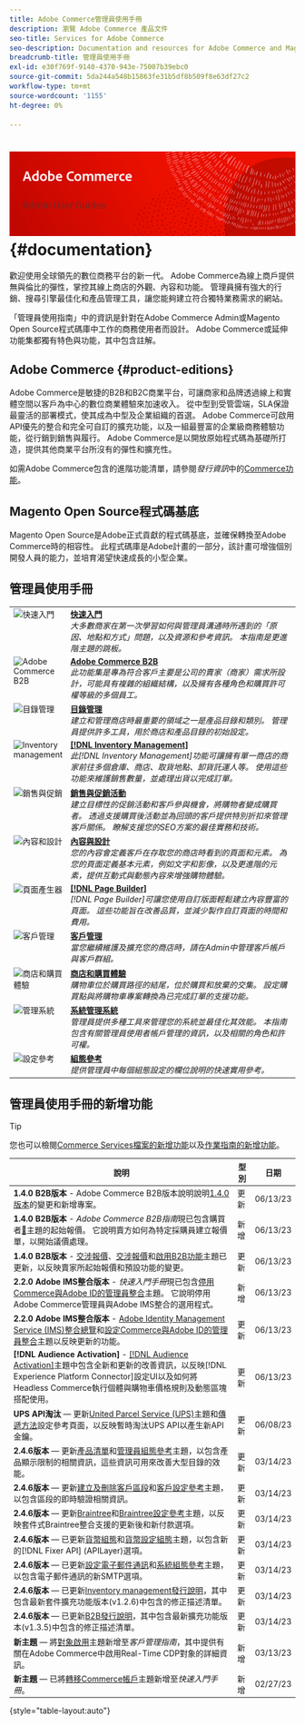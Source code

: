 ```yaml
---
title: Adobe Commerce管理員使用手冊
description: 瀏覽 Adobe Commerce 產品文件
seo-title: Services for Adobe Commerce
seo-description: Documentation and resources for Adobe Commerce and Magento Open Source users working in the Admin.
breadcrumb-title: 管理員使用手冊
exl-id: e30f769f-9140-4370-943e-75007b39ebc0
source-git-commit: 5da244a548b15863fe31b5df8b509f8e63df27c2
workflow-type: tm+mt
source-wordcount: '1155'
ht-degree: 0%

---
```


# &#x200B;<!-- use banner as heading -->![管理檔案](./assets/banner-user-home.png) {#documentation}

歡迎使用全球領先的數位商務平台的新一代。 Adobe Commerce為線上商戶提供無與倫比的彈性，掌控其線上商店的外觀、內容和功能。 管理員擁有強大的行銷、搜尋引擎最佳化和產品管理工具，讓您能夠建立符合獨特業務需求的網站。

「管理員使用指南」中的資訊是針對在Adobe Commerce Admin或Magento Open Source程式碼庫中工作的商務使用者而設計。 Adobe Commerce或延伸功能集都獨有特色與功能，其中包含註解。

## Adobe Commerce {#product-editions}

Adobe Commerce是敏捷的B2B和B2C商業平台，可讓商家和品牌透過線上和實體空間以客戶為中心的數位商業體驗來加速收入。 從中型到受管雲端，SLA保證最靈活的部署模式，使其成為中型及企業組織的首選。 Adobe Commerce可啟用API優先的整合和完全可自訂的擴充功能，以及一組最豐富的企業級商務體驗功能，從行銷到銷售與履行。 Adobe Commerce是以開放原始程式碼為基礎所打造，提供其他商業平台所沒有的彈性和擴充性。

如需Adobe Commerce包含的進階功能清單，請參閱&#x200B;_發行資訊_&#x200B;中的[Commerce功能](https://experienceleague.adobe.com/docs/commerce-operations/release/features.html?lang=zh-Hant)。

## Magento Open Source程式碼基底

Magento Open Source是Adobe正式貢獻的程式碼基底，並確保轉換至Adobe Commerce時的相容性。 此程式碼庫是Adobe計畫的一部分，該計畫可增強個別開發人員的能力，並培育渴望快速成長的小型企業。

## 管理員使用手冊

<table>
<tr>
   <td valign="top" width="60px">
       <img alt="快速入門" src="./assets/icon-lightbulb.svg" width="40" height="40" /></td>
   <td valign="top">
   <a href="https://experienceleague.adobe.com/docs/commerce-admin/start/guide-overview.html?lang=zh-Hant"><strong>快速入門</strong></a>
    <div>
    <em>大多數商家在第一次學習如何與管理員溝通時所遇到的「原因、地點和方式」問題，以及資源和參考資訊。 本指南是更進階主題的跳板。</em>
    <br> </div>
  </td>
  </tr>
<tr>
  <td valign="top">
      <img alt="Adobe Commerce B2B" src="./assets/icon-building.svg" width="40" height="40"/></td>
   <td valign="top"><a href="https://experienceleague.adobe.com/docs/commerce-admin/b2b/guide-overview.html?lang=zh-Hant"><strong>Adobe Commerce B2B</strong></a>
    <div><em>此功能集是專為符合客戶主要是公司的賣家（商家）需求所設計，可能具有複雜的組織結構，以及擁有各種角色和購買許可權等級的多個員工。</em>
    <br></div>
  </td>
</tr>
<tr>
  <td valign="top">
    <img alt="目錄管理" src="./assets/icon-shop.svg" width="40" height="40"/></td>
   <td valign="top"><a href="https://experienceleague.adobe.com/docs/commerce-admin/catalog/guide-overview.html?lang=zh-Hant"><strong>目錄管理</strong></a>
    <div><em>建立和管理商店時最重要的領域之一是產品目錄和類別。 管理員提供許多工具，用於商店和產品目錄的初始設定。</em>
    <br></div>
  </td>
    </tr>
<tr>
    <td valign="top">
       <img alt="Inventory management" src="./assets/icon-transfer.svg" width="40" height="40"/></td>
   <td valign="top"><a href="https://experienceleague.adobe.com/docs/commerce-admin/inventory/guide-overview.html?lang=zh-Hant"> <strong>[!DNL Inventory Management]</strong></a>
    <div><em>此[!DNL Inventory Management]功能可讓擁有單一商店的商家前往多個倉庫、商店、取貨地點、卸貨託運人等。 使用這些功能來維護銷售數量，並處理出貨以完成訂單。</em></div>
  </td>
</tr>
<tr>
    <td valign="top">
       <img alt="銷售與促銷" src="./assets/icon-labels.svg" width="40" height="40"/></td>
   <td valign="top"><a href="https://experienceleague.adobe.com/docs/commerce-admin/marketing/guide-overview.html?lang=zh-Hant"> <strong>銷售與促銷活動</strong></a>
    <div><em>建立目標性的促銷活動和客戶參與機會，將購物者變成購買者。 透過支援購買後活動並為回頭的客戶提供特別折扣來管理客戶關係。 瞭解支援您的SEO方案的最佳實務和技術。</em></div>
  </td>
</tr>
<tr>
    <td valign="top">
       <img alt="內容和設計" src="./assets/icon-color-wheel.svg" width="40" height="40"/></td>
   <td valign="top"><a href="https://experienceleague.adobe.com/docs/commerce-admin/content-design/guide-overview.html?lang=zh-Hant"> <strong>內容與設計</strong></a>
    <div><em>您的內容會定義客戶在存取您的商店時看到的頁面和元素。 為您的頁面定義基本元素，例如文字和影像，以及更進階的元素，提供互動式與動態內容來增強購物體驗。</em></div>
  </td>
</tr>
<tr>
    <td valign="top">
       <img alt="頁面產生器" src="./assets/icon-web-pages.svg" width="40" height="40"/></td>
   <td valign="top"><a href="https://experienceleague.adobe.com/docs/commerce-admin/page-builder/guide-overview.html?lang=zh-Hant"> <strong>[!DNL Page Builder]</strong></a>
    <div><em>[!DNL Page Builder]可讓您使用自訂版面輕鬆建立內容豐富的頁面。 這些功能旨在改善品質，並減少製作自訂頁面的時間和費用。</em></div>
  </td>
</tr>
<tr>
    <td valign="top">
       <img alt="客戶管理" src="./assets/icon-demographic.svg" width="40" height="40"/></td>
   <td valign="top"><a href="https://experienceleague.adobe.com/docs/commerce-admin/customers/guide-overview.html?lang=zh-Hant"> <strong>客戶管理</strong></a>
    <div><em>當您繼續維護及擴充您的商店時，請在Admin中管理客戶帳戶與客戶群組。</em></div>
  </td>
</tr>
<tr>
    <td valign="top">
       <img alt="商店和購買體驗" src="./assets/icon-shopping-cart.svg" width="40" height="40"/></td>
   <td valign="top"><a href="https://experienceleague.adobe.com/docs/commerce-admin/stores-sales/guide-overview.html?lang=zh-Hant"> <strong>商店和購買體驗</strong></a>
    <div><em>購物車位於購買路徑的結尾，位於購買和放棄的交集。 設定購買點與將購物車專案轉換為已完成訂單的支援功能。</em></div>
  </td>
</tr>
<tr>
    <td valign="top">
       <img alt="管理系統" src="./assets/icon-globe-grid.svg" width="40" height="40"/></td>
   <td valign="top"><a href="https://experienceleague.adobe.com/docs/commerce-admin/systems/guide-overview.html?lang=zh-Hant"> <strong>系統管理系統</strong></a>
    <div><em>管理員提供多種工具來管理您的系統並最佳化其效能。 本指南包含有關管理員使用者帳戶管理的資訊，以及相關的角色和許可權。</em></div>
  </td>
</tr>
<tr>
    <td valign="top">
       <img alt="設定參考" src="./assets/icon-settings.svg" width="40" height="40"/></td>
   <td valign="top"><a href="https://experienceleague.adobe.com/docs/commerce-admin/config/guide-overview.html?lang=zh-Hant"> <strong>組態參考</strong></a>
    <div><em>提供管理員中每個組態設定的欄位說明的快速實用參考。</em></div>
  </td>
</tr>
</table>

## 管理員使用手冊的新增功能

>[!TIP]
>
>您也可以檢閱[Commerce Services檔案的新增功能](https://experienceleague.adobe.com/docs/commerce/user-guides/home.html?lang=zh-Hant#what%E2%80%99s-new)以及[作業指南的新增功能](https://experienceleague.adobe.com/docs/commerce-operations/operational-guides/home.html?lang=zh-Hant#what%E2%80%99s-new)。

| 說明 | 型別 | 日期 |
| ----------- | ---- | ---- |
| **1.4.0 B2B版本** - Adobe Commerce B2B版本說明說明[1.4.0版本](../b2b/release-notes.md#b2b-v140)的變更和新增專案。 | 更新 | 06/13/23 |
| **1.4.0 B2B版本** - _Adobe Commerce B2B指南_&#x200B;現已包含購買者[&#128279;](../b2b/sales-rep-initiates-quote.md)主題的起始報價。 它說明賣方如何為特定採購員建立報價單，以開始議價處理。 | 新增 | 06/13/23 |
| **1.4.0 B2B版本** - [交涉報價](../b2b/quote-price-negotiation.md)、[交涉報價](../b2b/quotes.md)和[啟用B2B功能](../b2b/enable-basic-features.md)主題已更新，以反映賣家所起始報價和預設功能的變更。 | 更新 | 06/13/23 |
| **2.2.0 Adobe IMS整合版本** - _快速入門手冊_&#x200B;現已包含[停用Commerce與Adobe ID的管理員整合](../getting-started/adobe-ims-disable.md)主題。 它說明停用Adobe Commerce管理員與Adobe IMS整合的選用程式。 | 新增 | 06/13/23 |
| **2.2.0 Adobe IMS整合版本** - [Adobe Identity Management Service (IMS)整合總覽](../getting-started/adobe-ims-integration-overview.md)和[設定Commerce與Adobe ID的管理員整合](../getting-started/adobe-ims-config.md)主題以反映更新的功能。 | 更新 | 06/13/23 |
| **[!DNL Audience Activation]** - [[!DNL Audience Activation]](../customers/audience-activation.md)主題中包含全新和更新的改善資訊，以反映[!DNL Experience Platform Connector]設定UI以及如何將Headless Commerce執行個體與購物車價格規則及動態區塊搭配使用。 | 更新 | 06/13/23 |
| **UPS API淘汰** — 更新[United Parcel Service (UPS)](../stores-purchase/ups.md)主題和[傳遞方法](../configuration-reference/sales/delivery-methods.md#ups)設定參考頁面，以反映暫時淘汰UPS API以產生新API金鑰。 | 更新 | 06/08/23 |
| **2.4.6版本** — 更新[產品清單](../catalog/products-list.md)和[管理員組態參考](../configuration-reference/advanced/admin.md)主題，以包含產品顯示限制的相關資訊，這些資訊可用來改善大型目錄的效能。 | 更新 | 03/14/23 |
| **2.4.6版本** — 更新[建立及刪除客戶區段](../customers/customer-segment-create.md)和[客戶設定參考](../configuration-reference/customers/customer-configuration.md)主題，以包含區段的即時驗證相關資訊。 | 更新 | 03/14/23 |
| **2.4.6版本** — 更新[Braintree](../stores-purchase/braintree.md)和[Braintree設定參考](../configuration-reference/sales/braintree.md)主題，以反映套件式Braintree整合支援的更新後和新付款選項。 | 更新 | 03/14/23 |
| **2.4.6版本** — 已更新[貨幣組態](../stores-purchase/currency-configuration.md)和[貨幣設定組態](../configuration-reference/general/currency-setup.md)主題，以包含新的[!DNL Fixer API] (APILayer)選項。 | 更新 | 03/14/23 |
| **2.4.6版本** — 已更新[設定電子郵件通訊](../systems/email-communications.md)和[系統組態參考](../configuration-reference/advanced/system.md#uicontrol-mail-sending-settings)主題，以包含電子郵件通訊的新SMTP選項。 | 更新 | 03/14/23 |
| **2.4.6版本** — 已更新[Inventory management發行說明](../inventory-management/release-notes.md)，其中包含最新套件擴充功能版本(v1.2.6)中包含的修正描述清單。 | 更新 | 03/14/23 |
| **2.4.6版本** — 已更新[B2B發行說明](../b2b/release-notes.md)，其中包含最新擴充功能版本(v1.3.5)中包含的修正描述清單。 | 更新 | 03/14/23 |
| **新主題** — 將[對象啟用](../getting-started/commerce-account-transfer.md)主題新增至&#x200B;_客戶管理指南_，其中提供有關在Adobe Commerce中啟用Real-Time CDP對象的詳細資訊。 | 新增 | 03/13/23 |
| **新主題** — 已將[轉移Commerce帳戶](../getting-started/commerce-account-transfer.md)主題新增至&#x200B;_快速入門手冊_。 | 新增 | 02/27/23 |

{style="table-layout:auto"}
